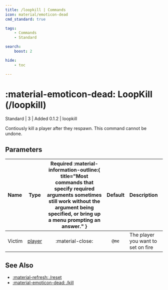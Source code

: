 ```yaml
---
title: /loopkill | Commands
icon: material/emoticon-dead
cmd_standard: true

tags:
    - Commands
    - Standard

search:
    boost: 2

hide:
    - toc

---
```

# <p style="color: var(--md-default-fg-color); display: inline;">:material-emoticon-dead: LoopKill</p> (/loopkill)
<div style="display:inline;">
<p style="color: var(--destrix-docs--commandcat-standard); display: inline;">Standard</p> | <p style="color: var(--md-default-fg-color--light); display: inline;">3</p> | <p style="color: var(--md-default-fg-color--light); display: inline;"> Added 0.1.2</p> | loopkill
</div>

Contiously kill a player after they respawn. This command cannot be undone.

## Parameters

| Name           | Type   | Required :material-information-outline:{ title="Most commands that specify required arguments sometimes still work without the argument being specified, or bring up a menu prompting an answer." } | Default            | Description                                               |
|:----------------|:--------:|:-----------------------------------------------------------------------------------------------------------------------------------------------------------------------------------------------------:|:--------------------:|:-----------------------------------------------------------|
| Victim         | [player](../parameters.md#player) | :material-close:                                                                                                                                                                                    | `@me`                | The player you want to set on fire                                |

## See Also
* [:material-refresh: /reset](./reset.md)
* [:material-emoticon-dead: /kill](./kill.md)